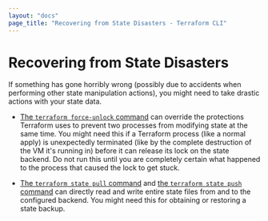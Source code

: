 ```yaml
---
layout: "docs"
page_title: "Recovering from State Disasters - Terraform CLI"
---
```


# Recovering from State Disasters

If something has gone horribly wrong (possibly due to accidents when performing
other state manipulation actions), you might need to take drastic actions with
your state data.

- [The `terraform force-unlock` command](/docs/commands/force-unlock.html) can
  override the protections Terraform uses to prevent two processes from
  modifying state at the same time. You might need this if a Terraform process
  (like a normal apply) is unexpectedly terminated (like by the complete
  destruction of the VM it's running in) before it can release its lock on the
  state backend. Do not run this until you are completely certain what happened
  to the process that caused the lock to get stuck.

- [The `terraform state pull` command](/docs/commands/state/pull.html) and
  [the `terraform state push` command](/docs/commands/state/push.html) can
  directly read and write entire state files from and to the configured backend.
  You might need this for obtaining or restoring a state backup.

